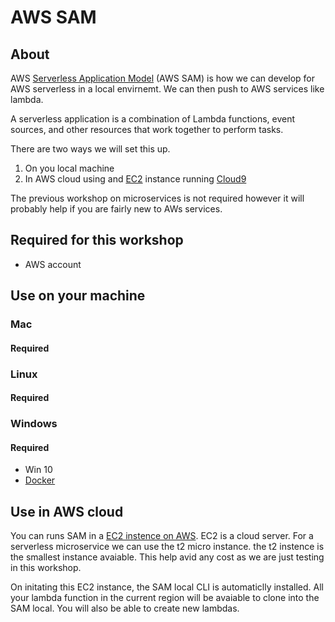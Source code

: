 # AWS SAM

## About

AWS [Serverless Application Model](https://github.com/awslabs/serverless-application-model) (AWS SAM) is how we can develop for AWS serverless in a local envirnemt. We can then push to AWS services like lambda.

A serverless application is a combination of Lambda functions, event sources, and other resources that work together to perform tasks.

There are two ways we will set this up.

1. On you local machine
2. In AWS cloud using and [EC2](https://aws.amazon.com/ec2/) instance running [Cloud9](https://aws.amazon.com/cloud9/)

The previous workshop on microservices is not required however it will probably help if you are fairly new to AWs services.

## Required for this workshop

* AWS account




## Use on your machine

### Mac

#### Required

### Linux

#### Required

### Windows

#### Required

* Win 10
* [Docker](https://hub.docker.com/editions/community/docker-ce-desktop-windows)

## Use in AWS cloud

You can runs SAM in a [EC2 instence on AWS](https://aws.amazon.com/ec2/). EC2 is a cloud server. For a serverless microservice we can use the t2 micro instance. the t2 instence is the smallest instance avaiable. This help avid any cost as we are just testing in this workshop.

On initating this EC2 instance, the SAM local CLI is automaticlly installed. All your lambda function in the current region will be avaiable to clone into the SAM local. You will also be able to create new lambdas.





